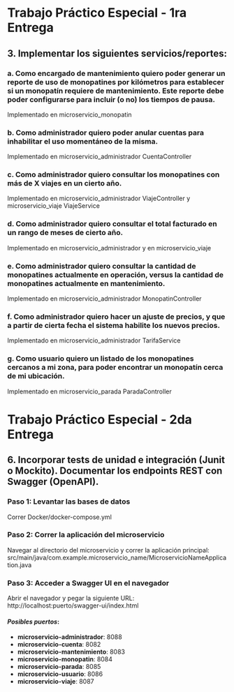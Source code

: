 <h1>Trabajo Práctico Especial - 1ra Entrega</h1>

<h2>3. Implementar los siguientes servicios/reportes:</h2>

### a. Como encargado de mantenimiento quiero poder generar un reporte de uso de monopatines por kilómetros para establecer si un monopatín requiere de mantenimiento. Este reporte debe poder configurarse para incluir (o no) los tiempos de pausa.
Implementado en microservicio_monopatin

### b. Como administrador quiero poder anular cuentas para inhabilitar el uso momentáneo de la misma.
Implementado en microservicio_administrador CuentaController

### c. Como administrador quiero consultar los monopatines con más de X viajes en un cierto año.
Implementado en microservicio_administrador ViajeController y microservicio_viaje ViajeService

### d. Como administrador quiero consultar el total facturado en un rango de meses de cierto año.
Implementado en microservicio_administrador y en microservicio_viaje

### e. Como administrador quiero consultar la cantidad de monopatines actualmente en operación, versus la cantidad de monopatines actualmente en mantenimiento.
Implementado en microservicio_administrador MonopatinController

### f. Como administrador quiero hacer un ajuste de precios, y que a partir de cierta fecha el sistema habilite los nuevos precios.
Implementado en microservicio_administrador TarifaService

### g. Como usuario quiero un listado de los monopatines cercanos a mi zona, para poder encontrar un monopatín cerca de mi ubicación.
Implementado en microservicio_parada ParadaController

<h1>Trabajo Práctico Especial - 2da Entrega</h1>

<h2>6. Incorporar tests de unidad e integración (Junit o Mockito). Documentar los endpoints REST con
Swagger (OpenAPI).</h2>

### **Paso 1**: Levantar las bases de datos
Correr Docker/docker-compose.yml

### **Paso 2**: Correr la aplicación del microservicio
Navegar al directorio del microservicio y correr la aplicación principal:
src/main/java/com.example.microservicio_name/MicroservicioNameApplication.java

### **Paso 3**: Acceder a Swagger UI en el navegador
Abrir el navegador y pegar la siguiente URL:
http://localhost:puerto/swagger-ui/index.html

#### _Posibles puertos_:
- **microservicio-administrador**: 8088
- **microservicio-cuenta**: 8082
- **microservicio-mantenimiento**: 8083
- **microservicio-monopatin**: 8084
- **microservicio-parada**: 8085
- **microservicio-usuario**: 8086
- **microservicio-viaje**: 8087

